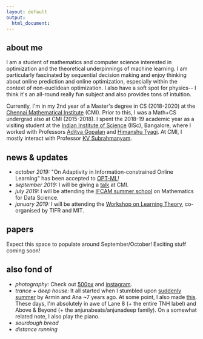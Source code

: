```yaml
---
layout: default
output: 
  html_document:
---
```


<!--<p> <img src="https://mitrodov.github.io/content/profile.jpg" width="100%" height="100%"> </p>-->


## about me

I am a student of mathematics and computer science interested in optimization and the theoretical underpinnings of machine learning. I am particularly fascinated by sequential decision making and enjoy thinking about online prediction and online optimization, especially within the context of non-euclidean optimization. I also have a soft spot for physics-- I think it's an all-round really fun subject and also provides tons of intuition.

Currently, I'm in my 2nd year of a Master's degree in CS (2018-2020) at the <a href="https://www.cmi.ac.in" target="_blank">Chennai Mathematical Institute</a> (CMI). Prior to this, I was a Math+CS undergrad also at CMI (2015-2018). I spent the 2018-19 academic year as a visiting student at the <a href="https://www.iisc.ac.in" target="_blank">Indian Institute of Science</a> (IISc), Bangalore, where I worked with Professors <a href="https://ece.iisc.ac.in/~aditya/index.html" target="_blank">Aditya Gopalan</a> and <a href="https://ece.iisc.ac.in/~htyagi/" target="_blank">Himanshu Tyagi</a>. At CMI, I mostly interact with Professor <a href="https://www.cmi.ac.in/~kv/" target="_blank">KV Subrahmanyam</a>.







## news & updates

* <em>october 2019:</em> "On Adaptivity in Information-constrained Online Learning" has been accepted to <a href="https://opt-ml.org/" target="_blank">OPT-ML</a>!
* <em>september 2019:</em> I will be giving a <a href="https://www.cmi.ac.in/activities/show-abstract.php?absyear=2019&absref=110&abstype=sem" target="_blank">talk</a> at CMI.
* <em>july 2019:</em> I will be attending the <a href="http://math.iisc.ac.in/~ifcam/Summer_School2019.htm" target="_blank">IFCAM summer school</a> on Mathematics for Data Science.
* <em>january 2019:</em> I will be attending the <a href="http://workshop.tcs.tifr.res.in" target="_blank">Workshop on Learning Theory</a>, co-organised by TIFR and MIT. 

## papers
Expect this space to populate around September/October! Exciting stuff coming soon!




##  also fond of

* <em>photography:</em> Check out <a href="https://500px.com/sid_mit" target="_blank">500px</a> and <a href="https://www.instagram.com/sid_mit/" target="_blank">instagram</a>.
* <em>trance + deep house:</em> It all started when I stumbled upon <a href="https://www.youtube.com/watch?v=Aqx25hfTZeg" target="_blank">suddenly summer</a> by Armin and Ana ~7 years ago. At some point, I also made <a href="https://soundcloud.com/siddharthmitra/waiting-vs-sun-and-moon-mashup" target="_blank">this</a>. These days, I'm absolutely in awe of Lane 8 (+ the entire TNH label) and Above & Beyond (+ the anjunabeats/anjunadeep family). On a somewhat related note, I also play the piano.
* <em>sourdough bread</em>
* <em>distance running</em>


